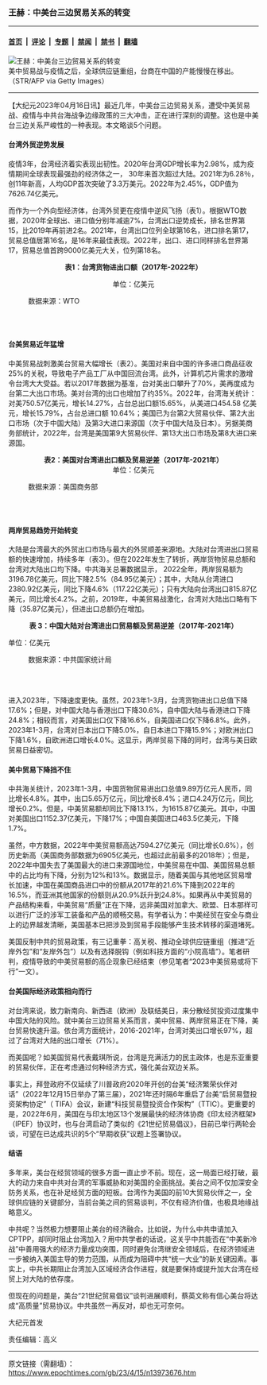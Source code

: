 ### 王赫：中美台三边贸易关系的转变

---

#### [首页](../../../..?n13973676) &nbsp;|&nbsp; [评论](../../../../../epoch-comment?n13973676) &nbsp;|&nbsp; [专题](../../../../../epoch-special?n13973676) &nbsp;|&nbsp; [禁闻](../../../../../epoch-news?n13973676) &nbsp;|&nbsp; [禁书](../../../../../books?n13973676) &nbsp;|&nbsp; [翻墙](https://github.com/gfw-breaker/nogfw/blob/master/README.md?n13973676)


<div><img alt="王赫：中美台三边贸易关系的转变" class="attachment-djy_600_400 size-djy_600_400 wp-post-image" src="https://i.epochtimes.com/assets/uploads/2021/11/id13395730-528908-600x400.jpg"/>
<div class="caption">
 美中贸易战与疫情之后，全球供应链重组，台商在中国的产能慢慢在移出。（STR/AFP via Getty Images）
</div></div><hr/><div class="post_content" id="artbody" itemprop="articleBody">
 <!-- article content begin -->
 <p>
  【大纪元2023年04月16日讯】最近几年，中美台三边贸易关系，遭受中美贸易战、疫情与中共台海战争边缘政策的三大冲击，正在进行深刻的调整。这也是中美台三边关系严峻性的一种表现。本文略谈5个问题。
 </p>
 <h4>
  台湾外贸逆势发展
 </h4>
 <p>
  疫情3年，台湾经济着实表现出韧性。2020年台湾GDP增长率为2.98%，成为疫情期间全球表现最强劲的经济体之一， 30年来首次超过大陆。2021年为6.28％，创11年新高，人均GDP首次突破了3.3万美元。2022年为2.45%，GDP值为7626.74亿美元。
 </p>
 <p>
  而作为一个外向型经济体，台湾外贸更在疫情中逆风飞扬（表1）。根据WTO数据，2020年全球出、进口值分别年减逾7%，台湾出口逆势成长，排名世界第15，比2019年再前进2名。2021年，台湾出口位列全球第16名，进口排名第17，贸易总值居第16名，是16年来最佳表现。2022年，出口、进口同样排名世界第17，贸易总值首跨9000亿美元大关，位列第18名。
 </p>
 <p style="text-align: center;">
  <strong>
   表1：台湾货物进出口额（2017年-2022年）
  </strong>
 </p>
 <p style="text-align: center;">
  单位：亿美元
 </p>
 <figure aria-describedby="caption-attachment-13973704" class="wp-caption aligncenter" id="attachment_13973704" style="width: 417px">
  <ok href="https://i.epochtimes.com/assets/uploads/2023/04/id13973704-2023-04-15_133658.jpg" target="_blank">
   <img alt="" class="size-full wp-image-13973704" src="https://i.epochtimes.com/assets/uploads/2023/04/id13973704-2023-04-15_133658.jpg"/>
  </ok>
  <br/><figcaption class="wp-caption-text" id="caption-attachment-13973704">
   数据来源：WTO
  </figcaption><br/>
 </figure><br/>
 <h4>
  台美贸易近年猛增
 </h4>
 <p>
  中美贸易战刺激美台贸易大幅增长（表2）。美国对来自中国的许多进口商品征收25%的关税，导致电子产品工厂从中国回流台湾。此外，计算机芯片需求的激增令台湾大大受益。若以2017年数据为基准，台对美出口攀升了70%，美再度成为台第二大出口市场。美对台湾的出口也增加了约35%。2022年，台湾海关统计：对美750.57亿美元，增长14.27%，占台总出口额15.65%，从美进口454.58 亿美元，增长15.79%，占台总进口额 10.64%；美国已为台第2大贸易伙伴、第2大出口市场（次于中国大陆）及第3大进口来源国（次于中国大陆及日本）。另据美商务部统计，2022年，台湾是美国第9大贸易伙伴、第13大出口市场及第8大进口来源国。
 </p>
 <p style="text-align: center;">
  <strong>
   表2：美国对台湾进出口额及贸易逆差（2017年-2021年）
  </strong>
  <br/>
  单位：亿美元
 </p>
 <figure aria-describedby="caption-attachment-13973706" class="wp-caption aligncenter" id="attachment_13973706" style="width: 534px">
  <ok href="https://i.epochtimes.com/assets/uploads/2023/04/id13973706-2023-04-15_133911.jpg" target="_blank">
   <img alt="" class="size-full wp-image-13973706" src="https://i.epochtimes.com/assets/uploads/2023/04/id13973706-2023-04-15_133911.jpg"/>
  </ok>
  <br/><figcaption class="wp-caption-text" id="caption-attachment-13973706">
   数据来源：美国商务部
  </figcaption><br/>
 </figure><br/>
 <h4>
  两岸贸易趋势开始转变
 </h4>
 <p>
  大陆是台湾最大的外贸出口市场与最大的外贸顺差来源地。大陆对台湾进出口贸易额的快速增加，持续多年（表3）。但在2022年发生了转折，两岸货物贸易总额和台湾对大陆出口均下降。中共海关总署数据显示， 2022全年，两岸贸易额为3196.78亿美元，同比下降2.5%（84.95亿美元）；其中，大陆从台湾进口2380.92亿美元，同比下降4.6%（117.22亿美元）；只有大陆向台湾出口815.87亿美元，同比增长4.2%。之前，2019年，中美贸易战激化，台湾对大陆出口略有下降（35.87亿美元），但进出口总额仍在增加。
 </p>
 <p style="text-align: center;">
  <strong>
   表
  </strong>
  <strong>
   3：中国大陆对台湾进出口贸易额及贸易逆差（2017年-2021年）
  </strong>
 </p>
 <p>
  单位：亿美元
 </p>
 <figure aria-describedby="caption-attachment-13973707" class="wp-caption aligncenter" id="attachment_13973707" style="width: 535px">
  <ok href="https://i.epochtimes.com/assets/uploads/2023/04/id13973707-2023-04-15_134220.jpg" target="_blank">
   <img alt="" class="size-full wp-image-13973707" src="https://i.epochtimes.com/assets/uploads/2023/04/id13973707-2023-04-15_134220.jpg"/>
  </ok>
  <br/><figcaption class="wp-caption-text" id="caption-attachment-13973707">
   数据来源：中共国家统计局
  </figcaption><br/>
 </figure><br/>
 <p>
  进入2023年，下降速度更快。虽然，2023年1-3月，台湾货物进出口总值下降17.6%；但是，对中国大陆与香港出口下降30.6%，自中国大陆与香港进口下降24.8%；相较而言，对美国出口仅下降16.6%，自美国进口仅下降6.8%。此外，2023年1-3月，台湾对日本出口下降5.0%，自日本进口下降15.9%；对欧洲出口下降1.6%，自欧洲进口增长4.0%。这显示，两岸贸易下降的同时，台湾与美日欧贸易日益密切。
 </p>
 <h4>
  美中贸易下降挡不住
 </h4>
 <p>
  中共海关统计，2023年1-3月，中国货物贸易进出口总值9.89万亿元人民币，同比增长4.8%。其中，出口5.65万亿元，同比增长8.4%；进口4.24万亿元，同比增长0.2%。但是，中美贸易额却同比下降13.1%，为1615.87亿美元。其中，中国对美国出口1152.37亿美元，下降17%；中国自美国进口463.5亿美元，下降1.7%。
 </p>
 <p>
  虽然，中方数据，2022年中美贸易额高达7594.27亿美元（同比增长0.6%），创历史新高（美国商务部数据为6905亿美元，也超过此前最多的2018年）；但是，2022年中国失去了美国最大的进口来源国地位，中美贸易在中国、美国贸易总额中的占比均有下降，分别为12%和13%。数据显示，随着美国与其他地区贸易增长加速，中国在美国商品进口中的份额从2017年的21.6%下降到2022年的16.5%，而亚洲其他国家的份额则从20.9%跃升到24.8%。如果再从中美贸易的产品结构来看，中美贸易“质量”正在下降，远非美国对加拿大、欧盟、日本那样可以进行广泛的涉军工装备和产品的顺畅交易。有学者认为：中美经贸在安全与商业上的边界越发清晰，美国基本已把涉及到贸易手段能够产生技术转移的渠道堵死。
 </p>
 <p>
  美国反制中共的贸易政策，有三记重拳：高关税、推动全球供应链重组（推进“近岸外包”和“友岸外包”）以及有选择脱钩（例如科技方面的“小院高墙”）。笔者研判，疫情导致的中美贸易额的高企现象已经结束（参见笔者“2023中美贸易或将下行”一文）。
 </p>
 <h4>
  台美国际经济政策相向而行
 </h4>
 <p>
  对台湾来说，致力新南向、新西进（欧洲）及联结美日，来分散经贸投资过度集中中国大陆的风险。就中美台三边贸易关系而言，美中贸易、两岸贸易正在下降，美台贸易快速升温。依台湾方面统计，2016-2021年，台湾对美出口增长97%，超过了台湾对大陆的出口增长（71%）。
 </p>
 <p>
  而美国呢？如美国贸易代表戴琪所说，台湾是充满活力的民主政体，也是东亚重要的贸易伙伴，正在考虑通过何种经济方式，强化美台双边关系。
 </p>
 <p>
  事实上，拜登政府不仅延续了川普政府2020年开创的台美“经济繁荣伙伴对话”（2022年12月15日举办了第三届），2021年还时隔6年重启了台美“启贸易暨投资架构协定”（ TIFA）会议，新建“科技贸易暨投资合作架构”（TTIC）。更重要的是，2022年6月，美国在与印太地区13个发展最快的经济体协商《印太经济框架》（IPEF）协议时，也与台湾启动了类似的《21世纪贸易倡议》，目前已举行两轮会谈，可望在已达成共识的5个“早期收获”议题上签署协议。
 </p>
 <h4>
  结语
 </h4>
 <p>
  多年来，美台在经贸领域的很多方面一直止步不前。现在，这一局面已经打破，最大的动力来自中共对台湾的军事威胁和对美国的全面挑战。美台之间不仅加深安全防务关系，也在补足经贸方面的短板。台湾作为美国的前10大贸易伙伴之一，全球供应链的关键部分，当前台美之间的贸易谈判，不仅有经济价值，也极具地缘战略意义。
 </p>
 <p>
  中共呢？当然极力想要阻止美台的经济融合。比如说，为什么中共申请加入CPTPP，却同时阻止台湾加入？用中共学者的话说，这关乎中共能否在“中美新冷战”中善用强大的经济力量成功突围，同时避免台湾继安全领域后，在经济领域进一步被纳入美国主导的势力范围，从而成为阻碍中共“统一大业”的新关键因素。事实上，中共长期阻止台湾加入区域经济合作进程，就是要保持或提升加大台湾在经贸上对大陆的依存度。
 </p>
 <p>
  但现在的问题是，美台“21世纪贸易倡议”谈判进展顺利，蔡英文称有信心美台将达成“高质量”贸易协议。中共虽然一再反对，却也无可奈何。
 </p>
 <p>
  大纪元首发
 </p>
 <p>
  责任编辑：高义
 </p>
 <!-- article content end -->
 <div id="below_article_ad">
 </div>
</div>


---

原文链接（需翻墙）：https://www.epochtimes.com/gb/23/4/15/n13973676.htm
